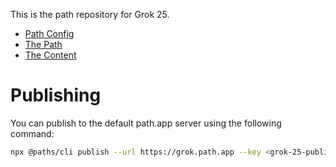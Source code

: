 This is the path repository for Grok 25.

- [Path Config](./path.json)
- [The Path](./path.md)
- [The Content](./content)

# Publishing

You can publish to the default path.app server using the following command:

```bash
npx @paths/cli publish --url https://grok.path.app --key <grok-25-publish-key>
```
